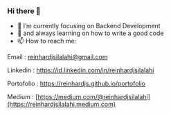 <!--
![Reinhard's github stats](https://github-readme-stats.vercel.app/api?username=reinhardjs&show_icons=true&theme=dark)
[![Top Langs](https://github-readme-stats.vercel.app/api/top-langs/?username=reinhardjs&layout=compact)](https://github.com/reinhardjs/README.md)
-->

### Hi there 👋
<!--
**Reinhardjs/reinhardjs** is a ✨ _special_ ✨ repository because its `README.md` (this file) appears on your GitHub profile.
- 🔭 I’m currently working on ...
- 👯 I’m looking to collaborate on ...
- 🤔 I’m looking for help with ...
- 💬 Ask me about Android Development
-->

- 🔭 I’m currently focusing on Backend Development
- 🌱 and always learning on how to write a good code
- 📫 How to reach me:

Email : reinhardjsilalahi@gmail.com

Linkedin : https://id.linkedin.com/in/reinhardjsilalahi

Portofolio : https://reinhardjs.github.io/portofolio

Medium : [https://medium.com/@reinhardjsilalahi](https://reinhardjsilalahi.medium.com)

<!--
- 😄 Pronouns: ...
- ⚡ Fun fact: ...
-->
